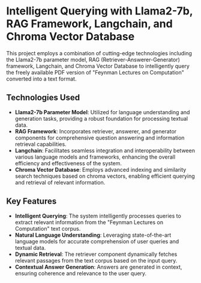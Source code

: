 # Intelligent Querying with Llama2-7b, RAG Framework, Langchain, and Chroma Vector Database

This project employs a combination of cutting-edge technologies including the Llama2-7b parameter model, RAG (Retriever-Answerer-Generator) framework, Langchain, and Chroma Vector Database to intelligently query the freely available PDF version of "Feynman Lectures on Computation" converted into a text format. 

## Technologies Used

- **Llama2-7b Parameter Model**: Utilized for language understanding and generation tasks, providing a robust foundation for processing textual data.
- **RAG Framework**: Incorporates retriever, answerer, and generator components for comprehensive question answering and information retrieval capabilities.
- **Langchain**: Facilitates seamless integration and interoperability between various language models and frameworks, enhancing the overall efficiency and effectiveness of the system.
- **Chroma Vector Database**: Employs advanced indexing and similarity search techniques based on chroma vectors, enabling efficient querying and retrieval of relevant information.

## Key Features

- **Intelligent Querying**: The system intelligently processes queries to extract relevant information from the "Feynman Lectures on Computation" text corpus.
- **Natural Language Understanding**: Leveraging state-of-the-art language models for accurate comprehension of user queries and textual data.
- **Dynamic Retrieval**: The retriever component dynamically fetches relevant passages from the text corpus based on the input query.
- **Contextual Answer Generation**: Answers are generated in context, ensuring coherence and relevance to the user query.

